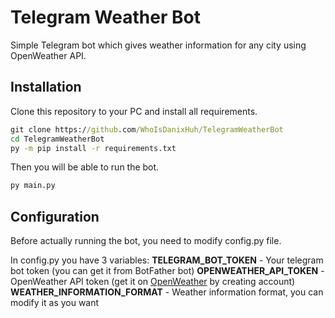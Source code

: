 # Telegram Weather Bot
Simple Telegram bot which gives weather information for any city using OpenWeather API.

## Installation
Clone this repository to your PC and install all requirements.
```bat
git clone https://github.com/WhoIsDanixHuh/TelegramWeatherBot
cd TelegramWeatherBot
py -m pip install -r requirements.txt
```


Then you will be able to run the bot.
```bat
py main.py
```

## Configuration
Before actually running the bot, you need to modify config.py file.

In config.py you have 3 variables:
**TELEGRAM_BOT_TOKEN** - Your telegram bot token (you can get it from BotFather bot)
**OPENWEATHER_API_TOKEN** - OpenWeather API token (get it on [OpenWeather](https://openweathermap.org) by creating account)
**WEATHER_INFORMATION_FORMAT** - Weather information format, you can modify it as you want